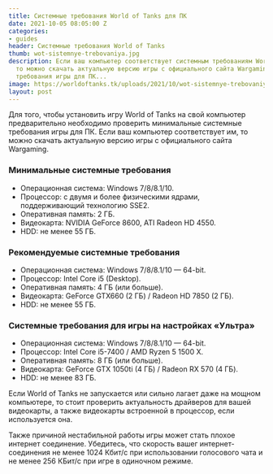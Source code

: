 ```yaml
---
title: Системные требования World of Tanks для ПК
date: 2021-10-05 08:05:00 Z
categories:
- guides
header: Системные требования World of Tanks
thumb: wot-sistemnye-trebovaniya.jpg
description: Если ваш компьютер соответствует системным требованиям World of Tanks,
  то можно скачать актуальную версию игры с официального сайта Wargaming. Минимальные
  требования игры для ПК...
image: https://worldoftanks.tk/uploads/2021/10/wot-sistemnye-trebovaniya.jpg
layout: post
---
```


Для того, чтобы установить игру World of Tanks на свой компьютер предварительно необходимо проверить минимальные системные требования игры для ПК. Если ваш компьютер соответствует им, то можно скачать актуальную версию игры с официального сайта Wargaming.

### Минимальные системные требования

* Операционная система: Windows 7/8/8.1/10.
* Процессор: c двумя и более физическими ядрами, поддерживающий технологию SSE2.
* Оперативная память:  2 ГБ.
* Видеокарта: NVIDIA GeForce 8600, ATI Radeon HD 4550.
* HDD: не менее 55 ГБ.

### Рекомендуемые системные требования

* Операционная система: Windows 7/8/8.1/10 — 64-bit.
* Процессор: Intel Core i5 (Desktop).
* Оперативная память: 4 ГБ (или больше).
* Видеокарта: GeForce GTX660 (2 ГБ) / Radeon HD 7850 (2 ГБ).
* HDD: не менее 55 ГБ.

### Системные требования для игры на настройках «Ультра»

* Операционная система: Windows 7/8/8.1/10 — 64-bit.
* Процессор: Intel Core i5-7400 / AMD Ryzen 5 1500 X.
* Оперативная память: 8 ГБ (или больше).
* Видеокарта: GeForce GTX 1050ti (4 ГБ) / Radeon RX 570 (4 ГБ).
* HDD: не менее 83 ГБ.

Если World of Tanks не запускается или сильно лагает даже на мощном компьютере, то стоит проверить актуальность драйверов для вашей видеокарты, а также видеокарты встроенной в процессор, если используется она.

Также причиной нестабильной работы игры может стать плохое интернет соединение. Убедитесь, что скорость вашег интернет-соединения не менее 1024 Кбит/с при использовании голосового чата и не менее 256 КБит/c при игре в одиночном режиме.
